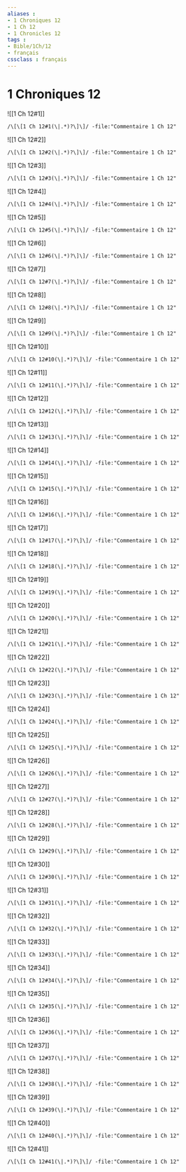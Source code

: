 ```yaml
---
aliases : 
- 1 Chroniques 12
- 1 Ch 12
- 1 Chronicles 12
tags : 
- Bible/1Ch/12
- français
cssclass : français
---
```


# 1 Chroniques 12

![[1 Ch 12#1]]

```query
/\[\[1 Ch 12#1(\|.*)?\]\]/ -file:"Commentaire 1 Ch 12"
```

![[1 Ch 12#2]]

```query
/\[\[1 Ch 12#2(\|.*)?\]\]/ -file:"Commentaire 1 Ch 12"
```

![[1 Ch 12#3]]

```query
/\[\[1 Ch 12#3(\|.*)?\]\]/ -file:"Commentaire 1 Ch 12"
```

![[1 Ch 12#4]]

```query
/\[\[1 Ch 12#4(\|.*)?\]\]/ -file:"Commentaire 1 Ch 12"
```

![[1 Ch 12#5]]

```query
/\[\[1 Ch 12#5(\|.*)?\]\]/ -file:"Commentaire 1 Ch 12"
```

![[1 Ch 12#6]]

```query
/\[\[1 Ch 12#6(\|.*)?\]\]/ -file:"Commentaire 1 Ch 12"
```

![[1 Ch 12#7]]

```query
/\[\[1 Ch 12#7(\|.*)?\]\]/ -file:"Commentaire 1 Ch 12"
```

![[1 Ch 12#8]]

```query
/\[\[1 Ch 12#8(\|.*)?\]\]/ -file:"Commentaire 1 Ch 12"
```

![[1 Ch 12#9]]

```query
/\[\[1 Ch 12#9(\|.*)?\]\]/ -file:"Commentaire 1 Ch 12"
```

![[1 Ch 12#10]]

```query
/\[\[1 Ch 12#10(\|.*)?\]\]/ -file:"Commentaire 1 Ch 12"
```

![[1 Ch 12#11]]

```query
/\[\[1 Ch 12#11(\|.*)?\]\]/ -file:"Commentaire 1 Ch 12"
```

![[1 Ch 12#12]]

```query
/\[\[1 Ch 12#12(\|.*)?\]\]/ -file:"Commentaire 1 Ch 12"
```

![[1 Ch 12#13]]

```query
/\[\[1 Ch 12#13(\|.*)?\]\]/ -file:"Commentaire 1 Ch 12"
```

![[1 Ch 12#14]]

```query
/\[\[1 Ch 12#14(\|.*)?\]\]/ -file:"Commentaire 1 Ch 12"
```

![[1 Ch 12#15]]

```query
/\[\[1 Ch 12#15(\|.*)?\]\]/ -file:"Commentaire 1 Ch 12"
```

![[1 Ch 12#16]]

```query
/\[\[1 Ch 12#16(\|.*)?\]\]/ -file:"Commentaire 1 Ch 12"
```

![[1 Ch 12#17]]

```query
/\[\[1 Ch 12#17(\|.*)?\]\]/ -file:"Commentaire 1 Ch 12"
```

![[1 Ch 12#18]]

```query
/\[\[1 Ch 12#18(\|.*)?\]\]/ -file:"Commentaire 1 Ch 12"
```

![[1 Ch 12#19]]

```query
/\[\[1 Ch 12#19(\|.*)?\]\]/ -file:"Commentaire 1 Ch 12"
```

![[1 Ch 12#20]]

```query
/\[\[1 Ch 12#20(\|.*)?\]\]/ -file:"Commentaire 1 Ch 12"
```

![[1 Ch 12#21]]

```query
/\[\[1 Ch 12#21(\|.*)?\]\]/ -file:"Commentaire 1 Ch 12"
```

![[1 Ch 12#22]]

```query
/\[\[1 Ch 12#22(\|.*)?\]\]/ -file:"Commentaire 1 Ch 12"
```

![[1 Ch 12#23]]

```query
/\[\[1 Ch 12#23(\|.*)?\]\]/ -file:"Commentaire 1 Ch 12"
```

![[1 Ch 12#24]]

```query
/\[\[1 Ch 12#24(\|.*)?\]\]/ -file:"Commentaire 1 Ch 12"
```

![[1 Ch 12#25]]

```query
/\[\[1 Ch 12#25(\|.*)?\]\]/ -file:"Commentaire 1 Ch 12"
```

![[1 Ch 12#26]]

```query
/\[\[1 Ch 12#26(\|.*)?\]\]/ -file:"Commentaire 1 Ch 12"
```

![[1 Ch 12#27]]

```query
/\[\[1 Ch 12#27(\|.*)?\]\]/ -file:"Commentaire 1 Ch 12"
```

![[1 Ch 12#28]]

```query
/\[\[1 Ch 12#28(\|.*)?\]\]/ -file:"Commentaire 1 Ch 12"
```

![[1 Ch 12#29]]

```query
/\[\[1 Ch 12#29(\|.*)?\]\]/ -file:"Commentaire 1 Ch 12"
```

![[1 Ch 12#30]]

```query
/\[\[1 Ch 12#30(\|.*)?\]\]/ -file:"Commentaire 1 Ch 12"
```

![[1 Ch 12#31]]

```query
/\[\[1 Ch 12#31(\|.*)?\]\]/ -file:"Commentaire 1 Ch 12"
```

![[1 Ch 12#32]]

```query
/\[\[1 Ch 12#32(\|.*)?\]\]/ -file:"Commentaire 1 Ch 12"
```

![[1 Ch 12#33]]

```query
/\[\[1 Ch 12#33(\|.*)?\]\]/ -file:"Commentaire 1 Ch 12"
```

![[1 Ch 12#34]]

```query
/\[\[1 Ch 12#34(\|.*)?\]\]/ -file:"Commentaire 1 Ch 12"
```

![[1 Ch 12#35]]

```query
/\[\[1 Ch 12#35(\|.*)?\]\]/ -file:"Commentaire 1 Ch 12"
```

![[1 Ch 12#36]]

```query
/\[\[1 Ch 12#36(\|.*)?\]\]/ -file:"Commentaire 1 Ch 12"
```

![[1 Ch 12#37]]

```query
/\[\[1 Ch 12#37(\|.*)?\]\]/ -file:"Commentaire 1 Ch 12"
```

![[1 Ch 12#38]]

```query
/\[\[1 Ch 12#38(\|.*)?\]\]/ -file:"Commentaire 1 Ch 12"
```

![[1 Ch 12#39]]

```query
/\[\[1 Ch 12#39(\|.*)?\]\]/ -file:"Commentaire 1 Ch 12"
```

![[1 Ch 12#40]]

```query
/\[\[1 Ch 12#40(\|.*)?\]\]/ -file:"Commentaire 1 Ch 12"
```

![[1 Ch 12#41]]

```query
/\[\[1 Ch 12#41(\|.*)?\]\]/ -file:"Commentaire 1 Ch 12"
```

